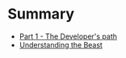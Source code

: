 # Summary

* [Part 1 - The Developer's path](part_1_-_the_developers_path.md)
* [Understanding the Beast](understanding_the_beast.md)


